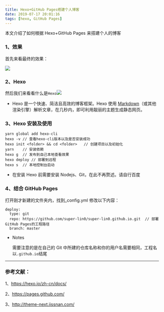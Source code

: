 ```yaml
---
title: Hexo+GitHub Pages搭建个人博客
date: 2019-07-17 20:01:16
tags: [hexo, GitHub Pages]
---
```


本文介绍了如何根据 Hexo+GitHub Pages 来搭建个人的博客

<!-- more -->

### 1、效果

首先来看最终的效果：

![](https://raw.githubusercontent.com/super-lin0/pic/master/20190717203359.png)

### 2、Hexo

然后我们来看看什么是`Hexo`![](https://raw.githubusercontent.com/super-lin0/pic/master/20190717203241.png)

- Hexo 是一个快速、简洁且高效的博客框架。Hexo 使用 [Markdown](http://daringfireball.net/projects/markdown/)（或其他渲染引擎）解析文章，在几秒内，即可利用靓丽的主题生成静态网页。

### 3、Hexo 安装及使用

```
yarn global add hexo-cli
hexo -v // 查看hexo-cli版本以及是否安装成功
hexo init <folder> && cd <folder>	// 创建项目以及初始化
yarn	// 安装依赖
hexo g	// 发布到自己本地查看效果
hexo deploy	// 部署到远程
hexo s	// 本地控制台启动
```

- 在安装 Hexo 前需要安装 Nodejs、Git，在此不再赘述。请自行百度

### 4、结合 GitHub Pages

打开刚才新建的文件夹内，找到\_config.yml 修改以下内容：

```
deploy:
  type: git
  repo: https://github.com/super-lin0/super-lin0.github.io.git	// 部署GitHub Pages的工程路径
  branch: master
```

- Notes

  需要注意的是在自己的 Git 中所建的仓库名称和你的用户名需要相同，工程名以`.github.io`结尾

---

### 参考文献：

1、<https://hexo.io/zh-cn/docs/>

2、<https://pages.github.com/>

3、<http://theme-next.iissnan.com/>
